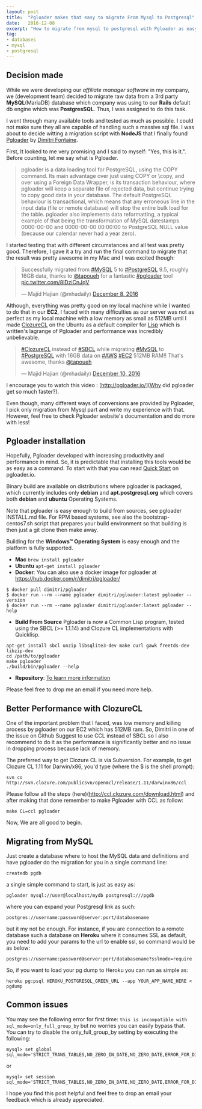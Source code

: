```yaml
---
layout: post
title:  "Pgloader makes that easy to migrate From Mysql to Postgresql"
date:   2016-12-08
excerpt: "How to migrate from mysql to postgresql with Pgloader as easy as a command line."
tag:
- databases 
- mysql
- postgresql
---
```


## Decision made

While we were developing our *affiliate manager software* in my company, we (development team) decided to migrate raw data from 
a 3rd party **MySQL**(MariaDB) database which company was using to our **Rails** default db engine which was **PostgresSQL**. 
Thus, I was assigned to do this task. 

I went through many available tools and tested as much as possible. I could not make sure they all are capable 
of handling such a massive sql file. I was about to decide witting a migration script with **NodeJS** that 
I finally found [Pgloader](http://pgloader.io/) by [Dimitri Fontaine](https://twitter.com/tapoueh). 

First, It looked to me very promising and I said to myself: "Yes, this is it.". Before counting, let me say what is Pgloader. 

<blockquote>pgloader is a data loading tool for PostgreSQL, using the COPY command.
Its main advantage over just using COPY or \copy, and over using a Foreign Data Wrapper, is its transaction behaviour, where pgloader will keep a separate file of rejected data, but continue trying to copy good data in your database.
The default PostgreSQL behaviour is transactional, which means that any erroneous line in the input data (file or remote database) will stop the entire bulk load for the table.
pgloader also implements data reformatting, a typical example of that being the transformation of MySQL datestamps 0000-00-00 and 0000-00-00 00:00:00 to PostgreSQL NULL value (because our calendar never had a year zero).
</blockquote>


I started testing that with different circumstances and all test was pretty good. Therefore, I gave it a try and 
run the final command to migrate that the result was pretty awesome in my Mac and I was excited though:

<blockquote class="twitter-tweet" data-lang="en"><p lang="en" dir="ltr">Successfully migrated from <a href="https://twitter.com/hashtag/MySQL?src=hash">#MySQL</a> 5 to <a href="https://twitter.com/hashtag/PostgreSQL?src=hash">#PostgreSQL</a> 9.5, roughly 16GB data, thanks to <a href="https://twitter.com/tapoueh">@tapoueh</a> for a fantastic <a href="https://twitter.com/hashtag/pgloader?src=hash">#pgloader</a> tool <a href="https://t.co/8lDziCnJqV">pic.twitter.com/8lDziCnJqV</a></p>&mdash; Majid Hajian (@mhadaily) <a href="https://twitter.com/mhadaily/status/806763214092414976">December 8, 2016</a></blockquote>
<script async src="//platform.twitter.com/widgets.js" charset="utf-8"></script>

Although, everything was pretty good on my local machine while I wanted to do that in our **EC2**, I faced with many difficulties as
our server was not as perfect as my local machine with a low memory as small as 512MB until I made [ClozureCL](http://ccl.clozure.com/) on the Ubuntu as a default 
compiler for [Lisp](https://www.common-lisp.net/) which is written's lagrange of Pgloader and performance was incredibly unbelievable. 
 
 <blockquote class="twitter-tweet" data-lang="en"><p lang="en" dir="ltr"><a href="https://twitter.com/hashtag/ClozureCL?src=hash">#ClozureCL</a> instead of <a href="https://twitter.com/hashtag/SBCL?src=hash">#SBCL</a> while migrating <a href="https://twitter.com/hashtag/MySQL?src=hash">#MySQL</a> to <a href="https://twitter.com/hashtag/PostgreSQL?src=hash">#PostgreSQL</a> with 16GB data on <a href="https://twitter.com/hashtag/AWS?src=hash">#AWS</a> <a href="https://twitter.com/hashtag/EC2?src=hash">#EC2</a> 512MB RAM!! That&#39;s awesome, thanks <a href="https://twitter.com/tapoueh">@tapoueh</a></p>&mdash; Majid Hajian (@mhadaily) <a href="https://twitter.com/mhadaily/status/807632035300769792">December 10, 2016</a></blockquote>
 <script async src="//platform.twitter.com/widgets.js" charset="utf-8"></script>
 
I encourage you to watch this video : [http://pgloader.io/](Why did pgloader get so much faster?). 

Even though, many different ways of conversions are provided by Pgloader, I pick only migration from Mysql part and write my experience with that.
However, feel free to check Pgloader website's documentation and do more with less!
 
 
## Pgloader installation

Hopefully, Pgloader developed with increasing productivity and performance in mind. So, it is predictable that installing 
this tools would be as easy as a command. To start with that you can read [Quick Start](http://pgloader.io/howto/quickstart.html) on pgloader.io. 

Binary build are available on distributions where pgloader is packaged, which currently includes only **debian** and **apt.postgresql.org** which covers both **debian** and **ubuntu** Operating Systems.

Note that pgloader is easy enough to build from sources, see pgloader INSTALL.md file. For RPM based systems, see also the bootstrap-centos7.sh script that prepares your build environment so that building is then just a git clone then make away.

Building for the **Windows™ Operating System** is easy enough and the platform is fully supported.

 
* **Mac** `brew install pgloader`
* **Ubuntu** `apt-get install pgloader`
* **Docker**: You can also use a docker image for pgloader at https://hub.docker.com/r/dimitri/pgloader/ 

````
$ docker pull dimitri/pgloader
$ docker run --rm --name pgloader dimitri/pgloader:latest pgloader --version
$ docker run --rm --name pgloader dimitri/pgloader:latest pgloader --help
````
* **Build From Source** Pgloader is now a Common Lisp program, tested using the SBCL (>= 1.1.14) and Clozure CL implementations with Quicklisp.

````
apt-get install sbcl unzip libsqlite3-dev make curl gawk freetds-dev libzip-dev
cd /path/to/pgloader
make pgloader
./build/bin/pgloader --help
````
* **Repository**: [To learn more information](https://github.com/dimitri/pgloader)

Please feel free to drop me an email if you need more help.

## Better Performance with ClozureCL 

One of the important problem that I faced, was low memory and killing process by pgloader on our EC2 which has 512MB ram. So, 
Dimitri in one of the issue on Github Suggest to use CCL instead of SBCL so I also recommend to do it as the performance is significantly
better and no issue in dropping process because lack of memory. 

The preferred way to get Clozure CL is via Subversion. For example, to get Clozure CL 1.11 for Darwin/x86, you'd type (where the $ is the shell prompt):

````
svn co http://svn.clozure.com/publicsvn/openmcl/release/1.11/darwinx86/ccl
````

Please follow all the steps (here)(http://ccl.clozure.com/download.html) and after making that done remember to make Pgloader with CCL as follow:

````
make CL=ccl pgloader
````
Now, We are all good to begin.

## Migrating from MySQL

Just create a database where to host the MySQL data and definitions and have pgloader do the migration for you in a single command line:

```
createdb pgdb
```  

a single simple command to start, is just as easy as:

````
pgloader mysql://user@localhost/mydb postgresql:///pgdb 
````

where you can expand your Postgresql link as such:

````
postgres://username:password@server:port/databasename
````

but it my not be enough. For instance, if you are connection to a remote database such a database on **Heroku** where 
it consumes SSL as default, you need to add your params to the url to enable ssl, so command would be as below:

````
postgres://username:password@server:port/databasename?sslmode=require
````

So, if you want to load your pg dump to Heroku you can run as simple as:

````
heroku pg:psql HEROKU_POSTGRESQL_GREEN_URL --app YOUR_APP_NAME_HERE < pgdump
````


## Common issues

You may see the following error for first time: `this is incompatible with sql_mode=only_full_group_by`
but no worries you can easily bypass that. 
You can try to disable the only_full_group_by setting by executing the following:

````
mysql> set global sql_mode='STRICT_TRANS_TABLES,NO_ZERO_IN_DATE,NO_ZERO_DATE,ERROR_FOR_DIVISION_BY_ZERO,NO_AUTO_CREATE_USER,NO_ENGINE_SUBSTITUTION';
````
or 

````
mysql> set session sql_mode='STRICT_TRANS_TABLES,NO_ZERO_IN_DATE,NO_ZERO_DATE,ERROR_FOR_DIVISION_BY_ZERO,NO_AUTO_CREATE_USER,NO_ENGINE_SUBSTITUTION';
````

I hope you find this post helpful and feel free to drop an email your feedback which is already appreciated.
